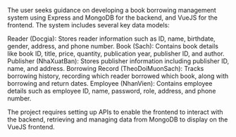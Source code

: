 The user seeks guidance on developing a book borrowing management system using Express and MongoDB for the backend, and VueJS for the frontend. The system includes several key data models:

Reader (Docgia): Stores reader information such as ID, name, birthdate, gender, address, and phone number.
Book (Sach): Contains book details like book ID, title, price, quantity, publication year, publisher ID, and author.
Publisher (NhaXuatBan): Stores publisher information including publisher ID, name, and address.
Borrowing Record (TheoDoiMuonSach): Tracks borrowing history, recording which reader borrowed which book, along with borrowing and return dates.
Employee (NhanVien): Contains employee details such as employee ID, name, password, role, address, and phone number.

The project requires setting up APIs to enable the frontend to interact with the backend, retrieving and managing data from MongoDB to display on the VueJS frontend.
